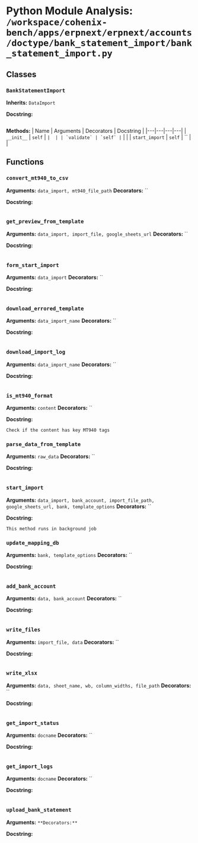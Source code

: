 # Python Module Analysis: `/workspace/cohenix-bench/apps/erpnext/erpnext/accounts/doctype/bank_statement_import/bank_statement_import.py`

## Classes

### `BankStatementImport`
**Inherits:** `DataImport`


**Docstring:**
```

```

**Methods:**
| Name | Arguments | Decorators | Docstring |
|---|---|---|---|
| `__init__` | `self` | `` |  |
| `validate` | `self` | `` |  |
| `start_import` | `self` | `` |  |





## Functions

### `convert_mt940_to_csv`
**Arguments:** `data_import, mt940_file_path`
**Decorators:** ``

**Docstring:**
```

```
### `get_preview_from_template`
**Arguments:** `data_import, import_file, google_sheets_url`
**Decorators:** ``

**Docstring:**
```

```
### `form_start_import`
**Arguments:** `data_import`
**Decorators:** ``

**Docstring:**
```

```
### `download_errored_template`
**Arguments:** `data_import_name`
**Decorators:** ``

**Docstring:**
```

```
### `download_import_log`
**Arguments:** `data_import_name`
**Decorators:** ``

**Docstring:**
```

```
### `is_mt940_format`
**Arguments:** `content`
**Decorators:** ``

**Docstring:**
```
Check if the content has key MT940 tags
```
### `parse_data_from_template`
**Arguments:** `raw_data`
**Decorators:** ``

**Docstring:**
```

```
### `start_import`
**Arguments:** `data_import, bank_account, import_file_path, google_sheets_url, bank, template_options`
**Decorators:** ``

**Docstring:**
```
This method runs in background job
```
### `update_mapping_db`
**Arguments:** `bank, template_options`
**Decorators:** ``

**Docstring:**
```

```
### `add_bank_account`
**Arguments:** `data, bank_account`
**Decorators:** ``

**Docstring:**
```

```
### `write_files`
**Arguments:** `import_file, data`
**Decorators:** ``

**Docstring:**
```

```
### `write_xlsx`
**Arguments:** `data, sheet_name, wb, column_widths, file_path`
**Decorators:** ``

**Docstring:**
```

```
### `get_import_status`
**Arguments:** `docname`
**Decorators:** ``

**Docstring:**
```

```
### `get_import_logs`
**Arguments:** `docname`
**Decorators:** ``

**Docstring:**
```

```
### `upload_bank_statement`
**Arguments:** ``
**Decorators:** ``

**Docstring:**
```

```

